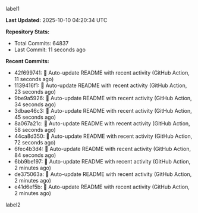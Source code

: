
label1 
<!-- ACTIVITY_START -->
**Last Updated:** 2025-10-10 04:20:34 UTC

**Repository Stats:**
- Total Commits: 64837
- Last Commit: 11 seconds ago

**Recent Commits:**
- 42f699741: 🤖 Auto-update README with recent activity (GitHub Action, 11 seconds ago)
- 1139416f1: 🤖 Auto-update README with recent activity (GitHub Action, 23 seconds ago)
- 9be9a5926: 🤖 Auto-update README with recent activity (GitHub Action, 34 seconds ago)
- 3dbae46c3: 🤖 Auto-update README with recent activity (GitHub Action, 45 seconds ago)
- 8a067a21c: 🤖 Auto-update README with recent activity (GitHub Action, 58 seconds ago)
- 44ca8d350: 🤖 Auto-update README with recent activity (GitHub Action, 72 seconds ago)
- 6fec4b3d4: 🤖 Auto-update README with recent activity (GitHub Action, 84 seconds ago)
- 6bb9be197: 🤖 Auto-update README with recent activity (GitHub Action, 2 minutes ago)
- de375063a: 🤖 Auto-update README with recent activity (GitHub Action, 2 minutes ago)
- e41d6ef5b: 🤖 Auto-update README with recent activity (GitHub Action, 2 minutes ago)
<!-- ACTIVITY_END -->

label2
